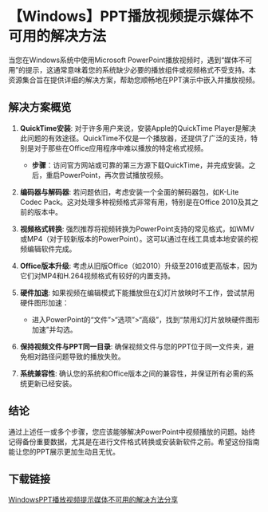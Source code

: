 # 【Windows】PPT播放视频提示媒体不可用的解决方法

当您在Windows系统中使用Microsoft PowerPoint播放视频时，遇到“媒体不可用”的提示，这通常意味着您的系统缺少必要的播放组件或视频格式不受支持。本资源集合旨在提供详细的解决方案，帮助您顺畅地在PPT演示中嵌入并播放视频。

## 解决方案概览

1. **QuickTime安装**: 对于许多用户来说，安装Apple的QuickTime Player是解决此问题的有效途径。QuickTime不仅是一个播放器，还提供了广泛的支持，特别是对于那些在Office应用程序中难以播放的特定格式视频。

   - **步骤**：访问官方网站或可靠的第三方源下载QuickTime，并完成安装。之后，重启PowerPoint，再次尝试播放视频。

2. **编码器与解码器**: 若问题依旧，考虑安装一个全面的解码器包，如K-Lite Codec Pack。这对处理多种视频格式非常有用，特别是在Office 2010及其之前的版本中。

3. **视频格式转换**: 强烈推荐将视频转换为PowerPoint支持的常见格式，如WMV或MP4（对于较新版本的PowerPoint）。这可以通过在线工具或本地安装的视频编辑软件完成。

4. **Office版本升级**: 考虑从旧版Office（如2010）升级至2016或更高版本，因为它们对MP4和H.264视频格式有较好的内置支持。

5. **硬件加速**: 如果视频在编辑模式下能播放但在幻灯片放映时不工作，尝试禁用硬件图形加速：
   - 进入PowerPoint的“文件”>“选项”>“高级”，找到“禁用幻灯片放映硬件图形加速”并勾选。

6. **保持视频文件与PPT同一目录**: 确保视频文件与您的PPT位于同一文件夹，避免相对路径问题导致的播放失败。

7. **系统兼容性**: 确认您的系统和Office版本之间的兼容性，并保证所有必需的系统更新已经安装。

## 结论

通过上述任一或多个步骤，您应该能够解决PowerPoint中视频播放的问题。始终记得备份重要数据，尤其是在进行文件格式转换或安装新软件之前。希望这份指南能让您的PPT展示更加生动且无忧。

## 下载链接

[WindowsPPT播放视频提示媒体不可用的解决方法分享](https://pan.quark.cn/s/cf156fa618f0)